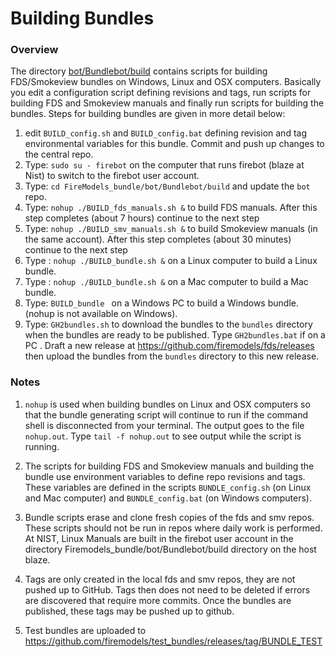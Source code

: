 
#  Building Bundles

### Overview

The directory [bot/Bundlebot/build](https://github.com/firemodels/bot/tree/master/Bundlebot/build) contains scripts for building FDS/Smokeview bundles on Windows, Linux and OSX computers. Basically you edit a configuration script defining revisions and tags, run scripts for building FDS and Smokeview manuals and finally run scripts for building the bundles.  Steps for building bundles are given in more detail below: 

   1. edit `BUILD_config.sh` and `BUILD_config.bat` defining revision and tag environmental variables for this bundle.  Commit and push up changes to the central repo.
   2. Type: `sudo su - firebot` on the computer that runs firebot (blaze at Nist) to switch to the firebot user account.
   3. Type: `cd FireModels_bundle/bot/Bundlebot/build` and update the `bot` repo.
   4. Type: `nohup ./BUILD_fds_manuals.sh &` to build FDS manuals.  After this step completes (about 7 hours) continue to the next step
   5. Type: `nohup ./BUILD_smv_manuals.sh &` to build Smokeview manuals (in the same account). After this step completes (about 30 minutes) continue to the next step
   6. Type : `nohup ./BUILD_bundle.sh &` on a Linux computer to build a Linux bundle.
   7. Type : `nohup ./BUILD_bundle.sh &` on a Mac computer to build a Mac bundle.
   8. Type: `BUILD_bundle ` on a Windows PC to build a Windows bundle. (nohup is not available on Windows).
   9. Type: `GH2bundles.sh` to download the bundles to the `bundles` directory when the bundles are ready to be published.  Type `GH2bundles.bat` if on a PC . Draft a new release at https://github.com/firemodels/fds/releases then upload the bundles from the `bundles` directory to this new release.

### Notes
      
1. `nohup` is used when building bundles on Linux and OSX computers so that the bundle generating script will continue to run if the command shell is disconnected from your terminal.  The output goes to the file `nohup.out`. Type `tail -f nohup.out` to see  output while the script is running.

2. The scripts for building FDS and Smokeview manuals and building the bundle use environment variables to define repo revisions and tags.  These variables are defined in the scripts `BUNDLE_config.sh` (on Linux and Mac computer) and `BUNDLE_config.bat` (on Windows computers).

3. Bundle scripts erase and clone fresh copies of the fds and smv repos. These scripts should not be run in repos where daily work is performed.   At NIST, Linux Manuals are built in the firebot user account in the directory Firemodels_bundle/bot/Bundlebot/build directory on the host blaze.

4. Tags are only created in the local fds and smv repos, they are not pushed up to GitHub. Tags then does not need to be deleted if errors are discovered that require more commits. Once the bundles are published, these tags may be pushed up to github.

5. Test bundles are uploaded to https://github.com/firemodels/test_bundles/releases/tag/BUNDLE_TEST 

